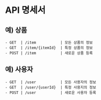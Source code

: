 # API 명세서

## 예) 상품
```
- GET  | /item           | 모든 상품의 정보
- GET  | /item/{itemId}  | 특정 상품의 정보
- POST | /item           | 새로운 상품 등록
```
## 예) 사용자
```
- GET  | /user           | 모든 사용자의 정보
- GET  | /user/{userId}  | 특정 사용지의 정보
- POST | /user           | 새로운 사용자 등록